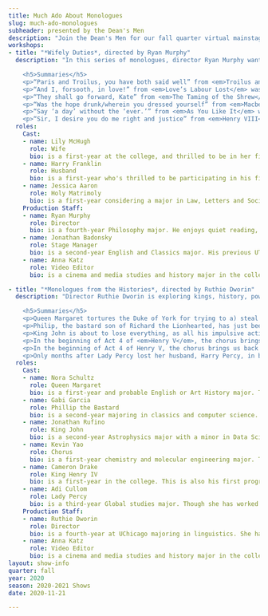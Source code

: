```yaml
---
title: Much Ado About Monologues
slug: much-ado-monologues
subheader: presented by the Dean's Men
description: "Join the Dean's Men for our fall quarter virtual mainstage, featuring two unique collections of Shakespearean monologues! The event will be live-streamed on the Dean's Men YouTube Channel!\nThis will be the culmination of the hard work our Dean's Men directors, actors, and production staff have been putting in all quarter."
workshops:
- title: "*Wifely Duties*, directed by Ryan Murphy"
  description: "In this series of monologues, director Ryan Murphy wants to explore what Shakespeare thinks of as the role of a spouse. The monologues will take place in a dream during lockdown, and the audience will occupy the mind of a couple dealing with their doubts on marriage.

    <h5>Summaries</h5>
    <p>“Paris and Troilus, you have both said well” from <em>Troilus and Cressida</em> was originally delivered by Hector to his brothers Paris and Troilus to explain his position on the Trojan war. It describes why it was wrong for Paris to spirit off Helen, another man’s wife, and yet, in the monologue’s final moments, Hector urges a rededication to the resulting war, whatever its origin. What do we do with a wayward wife?</p>
    <p>“And I, forsooth, in love!” from <em>Love’s Labour Lost</em> was originally delivered by Biron, a man who had agreed with his companions to swear off women for three years so they could focus on their studies, yet who nevertheless finds himself enamored with the witty Rosaline. The monologue contains his lovestruck concerns about love and his beloved. What are vows before love?</p>
    <p>“They shall go forward, Kate” from <em>The Taming of the Shrew</em> was originally delivered by Petruchio to his fiancée Kate and a crowd, giving orders and assurances about their upcoming marriage. He further describes Kate as his property, and, for that reason, subject to his protection. What does this patriarchal attitude about marriage suggest about the reciprocity of its demands?</p>
    <p>“Was the hope drunk/wherein you dressed yourself” from <em>Macbeth</em> was originally not a monologue, but a dialogue between Lady Macbeth and her husband. In it, Lady Macbeth exhorts her husband to more vigorously pursue kingship, mocking him as a coward and unmanly. Do husbands owe their wives power, and what should wives do to make sure they get it?</p>
    <p>“Say ‘a day’ without the ‘ever.’” from <em>As You Like It</em> was originally delivered by Rosalind as part of her exchange of wedding vows with her new husband Orlando. It’s a reminder, following his declaration of undying love, that the honeymoon period will end, her less endearing features will emerge, and they will still be married. If not feeling, whence come the obligations of marriage?</p>
    <p>“Sir, I desire you do me right and justice” from <em>Henry VIII</em> was originally delivered by Katherine, then Queen of England, to King Henry VIII between hearing of his plans to have their marriage annulled and the plan’s eventual execution. In it, she pleads her case, explaining the ways in which she has been a good wife, the legality of their marriage, and the durability of wedlock. What should end a marriage?</p>"
  roles:
    Cast:
    - name: Lily McHugh
      role: Wife
      bio: is a first-year at the college, and thrilled to be in her first post high school theater production. 
    - name: Harry Franklin
      role: Husband
      bio: is a first-year who's thrilled to be participating in his first UT/Dean's Men production! When not performing, he enjoys juggling, jogging, and joggling (a combination of the previous two).
    - name: Jessica Aaron
      role: Holy Matrimoly
      bio: is a first-year considering a major in Law, Letters and Society or English. In her free time she loves wearing crazy socks, creating and playing mystery games, tap dancing, and reading science fiction. She is super excited to be breaking into the college theater world in her first show with The Dean's Men!
    Production Staff:
    - name: Ryan Murphy
      role: Director
      bio: is a fourth-year Philosophy major. He enjoys quiet reading, primary colors, yet-unpunished hubris, fruit juice, and other kindergarten essentials. He acted in last year's winter production of *Antony and Cleopatra*.
    - name: Jonathan Badonsky
      role: Stage Manager
      bio: is a second-year English and Classics major. His previous UT credits include *Julius Caesar* (ASM) and *Antony and Cleopatra* (ALD).
    - name: Anna Katz
      role: Video Editor
      bio: is a cinema and media studies and history major in the college. 

- title: "*Monologues from the Histories*, directed by Ruthie Dworin"
  description: "Director Ruthie Dworin is exploring kings, history, power, and how a monarchy weighs heavy on kings themselves and those around them. These monologues feature fun, rich language and are beautifully applicable beyond 13th century England.

    <h5>Summaries</h5>
    <p>Queen Margaret tortures the Duke of York for trying to a) steal the throne from her husband and b) then insisting on being declared heir, thereby stealing the throne from her son. She uses her henchmen, the lords of Clifford and Northumberland, to kill one of York’s sons and to threaten the others. </p>
    <p>Philip, the bastard son of Richard the Lionhearted, has just been given knighthood in exchange for giving up his inheritance. In this monologue, he revels in his new status, and considers how he will have to change the way he acts around others.</p>
    <p>King John is about to lose everything, as all his impulsive actions catch up to him. King John had ordered the child Arthur’s death because the child had a claim to the throne, and King John has spent the entire play trying desperately to cling onto his kingdom.  When he sees that his nobles, his people, and even nature itself are appalled by his ordering the death of a child, he tries to push all the blame onto his henchman Hubert, whom he had ordered to kill Arthur. </p>
    <p>In the beginning of Act 4 of <em>Henry V</em>, the chorus brings us back from watching the French gleefully prepare to slaughter the English in battle. We are in the middle of a battlefield, around 3 a.m., just hours before the battle of Agincourt, which both the English and the French are convinced the English will lose. However, as the chorus tells us, King Henry V is going to spend his last few hours before the battle encouraging his men and convincing them that he’s one of them. </p>
    <p>In the beginning of Act 4 of Henry V, the chorus brings us back from watching the French gleefully prepare to slaughter the English in battle. We are in the middle of a battlefield, around 3 a.m., just hours before the battle of Agincourt, which both the English and the French are convinced the English will lose. However, as the chorus tells us, King Henry V is going to spend his last few hours before the battle encouraging his men and convincing them that he’s one of them. </p>
    <p>Only months after Lady Percy lost her husband, Harry Percy, in battle, his father tries to go off and fight in the new rebellion. Lord Northumberland, her father-in-law, is the only protection Lady Percy has left, so she is terrified. Even worse, Northumberland could have marched to defend Percy in battle, but he didn’t, and now Percy is dead. She tries to remind Northumberland that his son wasn’t called Hotspur for no reason--he was an incredible warrior and a loving husband. </p>"
  roles:
    Cast:
    - name: Nora Schultz
      role: Queen Margaret
      bio: is a first-year and probable English or Art History major. They are super excited to be here, as they're one of those freaks who genuinely adores the *Henry VI* plays. When not acting, Nora is probably browsing Wikipedia, listening to folk music, or tweeting about *Moby-Dick*.
    - name: Gabi Garcia
      role: Phillip the Bastard
      bio: is a second-year majoring in classics and computer science. Previously, she's worked on *The Old Man and the Old Moon* (Assistant Production Manager) with UT and Shakespeare's *Richard II* (Bolingbroke) with CES. She's very excited to be a Dean's Man!
    - name: Jonathan Rufino
      role: King John
      bio: is a second-year Astrophysics major with a minor in Data Science. His previous credits include *Macbeth* (Macduff) and *Twelfth Night* (Sir Andrew Aguecheek). Having been on leave for the last academic year, he is excited to return to the Dean's Men!
    - name: Kevin Yao
      role: Chorus
      bio: is a first-year chemistry and molecular engineering major. This is first Dean's Men production here. He loves ducks.
    - name: Cameron Drake
      role: King Henry IV
      bio: is a first-year in the college. This is also his first program with The Dean’s Men. He enjoys writing, performing, pretending he’s fashionable, and generally being the goofball of the group. He’s super excited to perform, and he loved getting to know all of these talented people!
    - name: Adi Cullom
      role: Lady Percy
      bio: is a third-year Global studies major. Though she has worked on a few shows during her past two years, this is her first time acting at the University. 
    Production Staff:
    - name: Ruthie Dworin
      role: Director
      bio: is a fourth-year at UChicago majoring in linguistics. She has directed a few things through UT and one or two things not in UT. She will theoretically graduate in the spring if she ever writes her thesis.
    - name: Anna Katz
      role: Video Editor
      bio: is a cinema and media studies and history major in the college. 
layout: show-info
quarter: fall
year: 2020
season: 2020-2021 Shows
date: 2020-11-21

---
```

